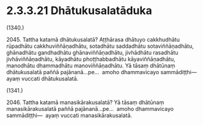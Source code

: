 # 2.3.3.21 Dhātukusalatāduka

(1340.)

2045\. Tattha katamā dhātukusalatā? Aṭṭhārasa dhātuyo cakkhudhātu rūpadhātu cakkhuviññāṇadhātu, sotadhātu saddadhātu sotaviññāṇadhātu, ghānadhātu gandhadhātu ghānaviññāṇadhātu, jivhādhātu rasadhātu jivhāviññāṇadhātu, kāyadhātu phoṭṭhabbadhātu kāyaviññāṇadhātu, manodhātu dhammadhātu manoviññāṇadhātu. Yā tāsaṃ dhātūnaṃ dhātukusalatā paññā pajānanā…pe…  amoho dhammavicayo sammādiṭṭhi—  ayaṃ vuccati dhātukusalatā.

(1341.)

2046\. Tattha katamā manasikārakusalatā? Yā tāsaṃ dhātūnaṃ manasikārakusalatā paññā pajānanā…pe…  amoho dhammavicayo sammādiṭṭhi—  ayaṃ vuccati manasikārakusalatā.
